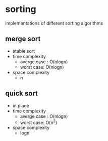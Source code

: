 # sorting
implementations of different sorting algorithms

## merge sort
* stable sort
* time complexity
  * averge case : O(nlogn)
  * worst case: O(nlogn) 
* space complexity
  * n
  
## quick sort
* in place
* time complexity
  * averge case : O(nlogn)
  * worst case: O(n<sup>2</sup>) 
* space complexity
  * logn
